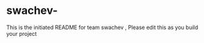 # swachev-
This is the initiated README for team swachev , Please edit this as you build your project
